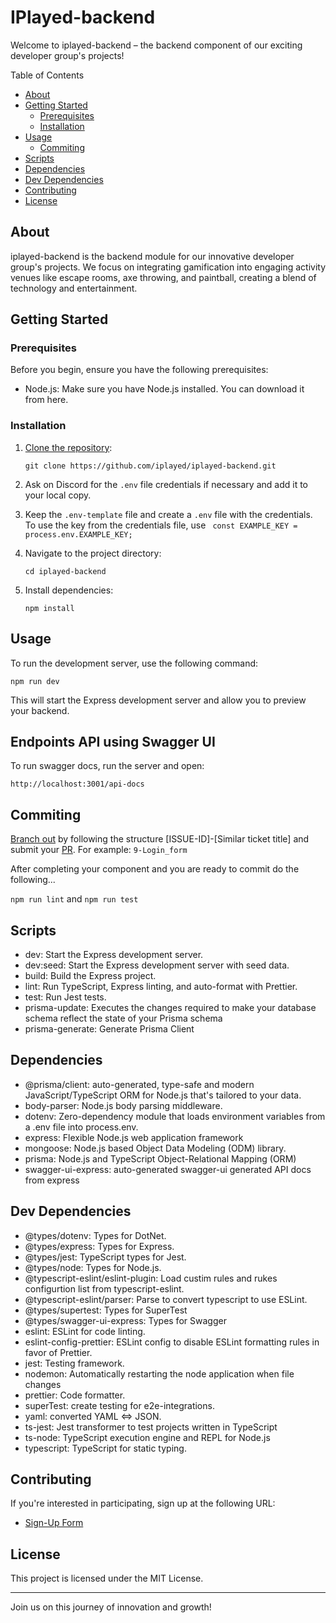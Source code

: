 # IPlayed-backend

Welcome to iplayed-backend – the backend component of our exciting developer group's projects!

Table of Contents

- [About](#about)
- [Getting Started](#getting-started)
  - [Prerequisites](#prerequisites)
  - [Installation](#installation)
- [Usage](#usage)
  - [Commiting](#commiting)
- [Scripts](#scripts)
- [Dependencies](#dependencies)
- [Dev Dependencies](#dev-dependencies)
- [Contributing](#contributing)
- [License](#license)

## About

iplayed-backend is the backend module for our innovative developer group's projects. We focus on integrating gamification into engaging activity venues like escape rooms, axe throwing, and paintball, creating a blend of technology and entertainment.

## Getting Started

### Prerequisites

Before you begin, ensure you have the following prerequisites:

- Node.js: Make sure you have Node.js installed. You can download it from here.

### Installation

1. [Clone the repository](https://docs.github.com/en/github/creating-cloning-and-archiving-repositories/cloning-a-repository-from-github/cloning-a-repository):

   `git clone https://github.com/iplayed/iplayed-backend.git`

2. Ask on Discord for the `.env` file credentials if necessary and add it to your local copy.

3. Keep the `.env-template` file and create a `.env` file with the credentials. To use the key from the credentials file, use ` const EXAMPLE_KEY = process.env.EXAMPLE_KEY;`

4. Navigate to the project directory:

   `cd iplayed-backend`

5. Install dependencies:

   `npm install`

## Usage

To run the development server, use the following command:

`npm run dev`

This will start the Express development server and allow you to preview your backend.

## Endpoints API using Swagger UI

To run swagger docs, run the server and open:

`http://localhost:3001/api-docs`

## Commiting

[Branch out](https://git-scm.com/book/en/v2/Git-Branching-Basic-Branching-and-Merging) by following the structure [ISSUE-ID]-[Similar ticket title] and submit your [PR](https://docs.github.com/en/github/collaborating-with-pull-requests/proposing-changes-to-your-work-with-pull-requests/about-pull-requests). For example: `9-Login_form`

After completing your component and you are ready to commit do the following...

`npm run lint` and `npm run test`

## Scripts

- dev: Start the Express development server.
- dev:seed: Start the Express development server with seed data.
- build: Build the Express project.
- lint: Run TypeScript, Express linting, and auto-format with Prettier.
- test: Run Jest tests.
- prisma-update: Executes the changes required to make your database schema reflect the state of your Prisma schema
- prisma-generate: Generate Prisma Client

## Dependencies

- \@prisma/client\: auto-generated, type-safe and modern JavaScript/TypeScript ORM for Node.js that's tailored to your data.
- body-parser: Node.js body parsing middleware.
- dotenv: Zero-dependency module that loads environment variables from a .env file into process.env.
- express: Flexible Node.js web application framework
- mongoose: Node.js based Object Data Modeling (ODM) library.
- prisma: Node.js and TypeScript Object-Relational Mapping (ORM)
- swagger-ui-express: auto-generated swagger-ui generated API docs from express

## Dev Dependencies

- \@types/dotenv\: Types for DotNet.
- \@types/express\: Types for Express.
- \@types/jest\: TypeScript types for Jest.
- \@types/node\: Types for Node.js.
- \@typescript-eslint/eslint-plugin\: Load custim rules and rukes configurtion list from typescript-eslint.
- \@typescript-eslint/parser\: Parse to convert typescript to use ESLint.
- \@types/supertest\: Types for SuperTest
- \@types/swagger-ui-express\: Types for Swagger
- eslint: ESLint for code linting.
- eslint-config-prettier: ESLint config to disable ESLint formatting rules in favor of Prettier.
- jest: Testing framework.
- nodemon: Automatically restarting the node application when file changes
- prettier: Code formatter.
- superTest: create testing for e2e-integrations.
- yaml: converted YAML <=> JSON.
- ts-jest: Jest transformer to test projects written in TypeScript
- ts-node: TypeScript execution engine and REPL for Node.js
- typescript: TypeScript for static typing.

## Contributing

If you're interested in participating, sign up at the following URL:

- [Sign-Up Form](https://forms.gle/nAsyk91DiCZB3tAk7)

## License

This project is licensed under the MIT License.

---

Join us on this journey of innovation and growth!
